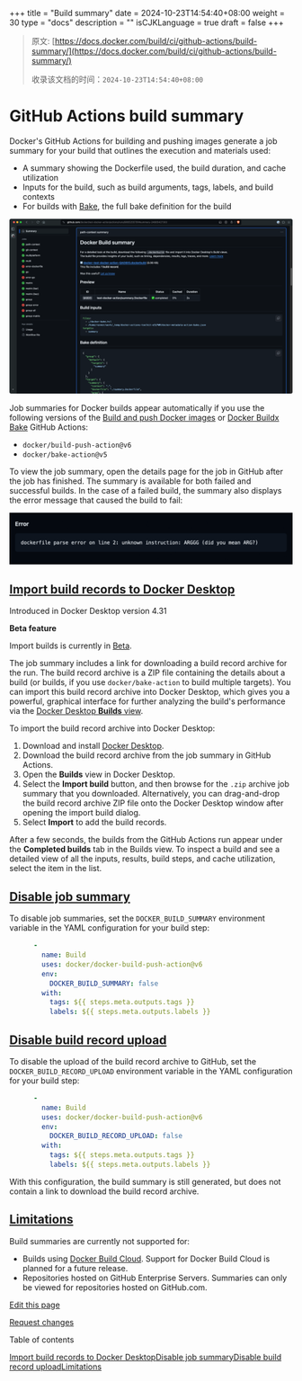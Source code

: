 +++
title = "Build summary"
date = 2024-10-23T14:54:40+08:00
weight = 30
type = "docs"
description = ""
isCJKLanguage = true
draft = false
+++

> 原文: [https://docs.docker.com/build/ci/github-actions/build-summary/](https://docs.docker.com/build/ci/github-actions/build-summary/)
>
> 收录该文档的时间：`2024-10-23T14:54:40+08:00`

# GitHub Actions build summary

Docker's GitHub Actions for building and pushing images generate a job summary for your build that outlines the execution and materials used:

- A summary showing the Dockerfile used, the build duration, and cache utilization
- Inputs for the build, such as build arguments, tags, labels, and build contexts
- For builds with [Bake](https://docs.docker.com/build/bake/), the full bake definition for the build

![A GitHub Actions build summary](Buildsummary_img/gha_build_summary.png)

Job summaries for Docker builds appear automatically if you use the following versions of the [Build and push Docker images](https://github.com/marketplace/actions/build-and-push-docker-images) or [Docker Buildx Bake](https://github.com/marketplace/actions/docker-buildx-bake) GitHub Actions:

- `docker/build-push-action@v6`
- `docker/bake-action@v5`

To view the job summary, open the details page for the job in GitHub after the job has finished. The summary is available for both failed and successful builds. In the case of a failed build, the summary also displays the error message that caused the build to fail:

![Builds summary error message](Buildsummary_img/build_summary_error.png)

## [Import build records to Docker Desktop](https://docs.docker.com/build/ci/github-actions/build-summary/#import-build-records-to-docker-desktop)

Introduced in Docker Desktop version 4.31

**Beta feature**

Import builds is currently in [Beta](https://docs.docker.com/release-lifecycle/#Beta).

The job summary includes a link for downloading a build record archive for the run. The build record archive is a ZIP file containing the details about a build (or builds, if you use `docker/bake-action` to build multiple targets). You can import this build record archive into Docker Desktop, which gives you a powerful, graphical interface for further analyzing the build's performance via the [Docker Desktop **Builds** view](https://docs.docker.com/desktop/use-desktop/builds/).

To import the build record archive into Docker Desktop:

1. Download and install [Docker Desktop](https://docs.docker.com/get-started/get-docker/).
2. Download the build record archive from the job summary in GitHub Actions.
3. Open the **Builds** view in Docker Desktop.
4. Select the **Import build** button, and then browse for the `.zip` archive job summary that you downloaded. Alternatively, you can drag-and-drop the build record archive ZIP file onto the Docker Desktop window after opening the import build dialog.
5. Select **Import** to add the build records.

After a few seconds, the builds from the GitHub Actions run appear under the **Completed builds** tab in the Builds view. To inspect a build and see a detailed view of all the inputs, results, build steps, and cache utilization, select the item in the list.

## [Disable job summary](https://docs.docker.com/build/ci/github-actions/build-summary/#disable-job-summary)

To disable job summaries, set the `DOCKER_BUILD_SUMMARY` environment variable in the YAML configuration for your build step:



```yaml
      -
        name: Build
        uses: docker/docker-build-push-action@v6
        env:
          DOCKER_BUILD_SUMMARY: false
        with:
          tags: ${{ steps.meta.outputs.tags }}
          labels: ${{ steps.meta.outputs.labels }}
```

## [Disable build record upload](https://docs.docker.com/build/ci/github-actions/build-summary/#disable-build-record-upload)

To disable the upload of the build record archive to GitHub, set the `DOCKER_BUILD_RECORD_UPLOAD` environment variable in the YAML configuration for your build step:



```yaml
      -
        name: Build
        uses: docker/docker-build-push-action@v6
        env:
          DOCKER_BUILD_RECORD_UPLOAD: false
        with:
          tags: ${{ steps.meta.outputs.tags }}
          labels: ${{ steps.meta.outputs.labels }}
```

With this configuration, the build summary is still generated, but does not contain a link to download the build record archive.

## [Limitations](https://docs.docker.com/build/ci/github-actions/build-summary/#limitations)

Build summaries are currently not supported for:

- Builds using [Docker Build Cloud](https://docs.docker.com/build-cloud/). Support for Docker Build Cloud is planned for a future release.
- Repositories hosted on GitHub Enterprise Servers. Summaries can only be viewed for repositories hosted on GitHub.com.

[Edit this page](https://github.com/docker/docs/edit/main/content/manuals/build/ci/github-actions/build-summary.md)

[Request changes](https://github.com/docker/docs/issues/new?template=doc_issue.yml&location=https%3a%2f%2fdocs.docker.com%2fbuild%2fci%2fgithub-actions%2fbuild-summary%2f&labels=status%2Ftriage)

Table of contents

[Import build records to Docker Desktop](https://docs.docker.com/build/ci/github-actions/build-summary/#import-build-records-to-docker-desktop)[Disable job summary](https://docs.docker.com/build/ci/github-actions/build-summary/#disable-job-summary)[Disable build record upload](https://docs.docker.com/build/ci/github-actions/build-summary/#disable-build-record-upload)[Limitations](https://docs.docker.com/build/ci/github-actions/build-summary/#limitations)
